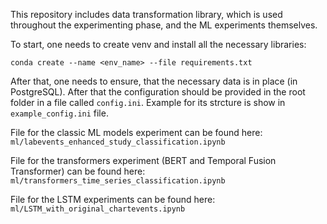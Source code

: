 This repository includes data transformation library, which is used throughout the experimenting phase, and the ML experiments themselves.

To start, one needs to create venv and install all the necessary libraries:

`conda create --name <env_name> --file requirements.txt`

After that, one needs to ensure, that the necessary data is in place (in PostgreSQL). After that the configuration should be provided in the root folder in a file called `config.ini`. Example for its strcture is show in `example_config.ini` file.

File for the classic ML models experiment can be found here: `ml/labevents_enhanced_study_classification.ipynb`

File for the transformers experiment (BERT and Temporal Fusion Transformer) can be found here: `ml/transformers_time_series_classification.ipynb`

File for the LSTM experiments can be found here: `ml/LSTM_with_original_chartevents.ipynb`
